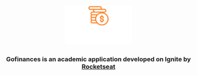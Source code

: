 <h1 align="center">
  <img
    width="180em"
    src="./screens/logo_gofinances.svg"
    alt="Logo Gofinances Application"
  />
</h1>

<h3
  align="center"
>
  <strong>Gofinances</strong> is an academic application developed on <strong>Ignite</strong> by <a href="https://www.rocketseat.com.br">Rocketseat</a>
</h3>
